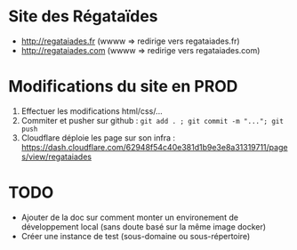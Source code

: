 Site des Régataïdes
===================

- http://regataiades.fr (wwww => redirige vers regataiades.fr)
- http://regataiades.com (wwww => redirige vers regataiades.com)

# Modifications du site en PROD

1. Effectuer les modifications html/css/...
2. Commiter et pusher sur github : `git add . ; git commit -m "..."; git push`
3. Cloudflare déploie les page sur son infra : https://dash.cloudflare.com/62948f54c40e381d1b9e3e8a31319711/pages/view/regataiades


# TODO
- Ajouter de la doc sur comment monter un environement de développement local (sans doute basé sur la même image docker)
- Créer une instance de test (sous-domaine ou sous-répertoire)

